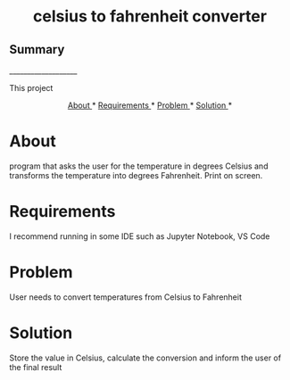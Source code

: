 <h1 align="center"> celsius to fahrenheit converter </h1>

<h2> Summary </h2> 
___________________
<p> This project </p>
<p align="center">
    <a href= "#About">About </a> *
    <a href= "#Requirements">Requirements </a> *
    <a href= "#Problem">Problem </a> *
    <a href= "#Solution">Solution </a> *
</p>

# About
<p> program that asks the user for the temperature in degrees Celsius and transforms the temperature into degrees Fahrenheit. Print on screen. </p>

# Requirements
<p> I recommend running in some IDE such as Jupyter Notebook, VS Code </p>

# Problem
<p> User needs to convert temperatures from Celsius to Fahrenheit </p>

# Solution
<p> Store the value in Celsius, calculate the conversion and inform the user of the final result </p>